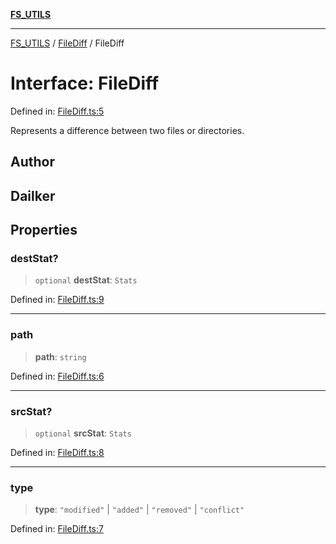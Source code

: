 [**FS_UTILS**](../../README.md)

***

[FS_UTILS](../../README.md) / [FileDiff](../README.md) / FileDiff

# Interface: FileDiff

Defined in: [FileDiff.ts:5](https://github.com/dailker/everyutil-js/blob/b3e269da55b7d96c15eb37e98c5c4f6b94f05f6f/src/fs/FileDiff.ts#L5)

Represents a difference between two files or directories.

## Author

## Dailker

## Properties

### destStat?

> `optional` **destStat**: `Stats`

Defined in: [FileDiff.ts:9](https://github.com/dailker/everyutil-js/blob/b3e269da55b7d96c15eb37e98c5c4f6b94f05f6f/src/fs/FileDiff.ts#L9)

***

### path

> **path**: `string`

Defined in: [FileDiff.ts:6](https://github.com/dailker/everyutil-js/blob/b3e269da55b7d96c15eb37e98c5c4f6b94f05f6f/src/fs/FileDiff.ts#L6)

***

### srcStat?

> `optional` **srcStat**: `Stats`

Defined in: [FileDiff.ts:8](https://github.com/dailker/everyutil-js/blob/b3e269da55b7d96c15eb37e98c5c4f6b94f05f6f/src/fs/FileDiff.ts#L8)

***

### type

> **type**: `"modified"` \| `"added"` \| `"removed"` \| `"conflict"`

Defined in: [FileDiff.ts:7](https://github.com/dailker/everyutil-js/blob/b3e269da55b7d96c15eb37e98c5c4f6b94f05f6f/src/fs/FileDiff.ts#L7)
